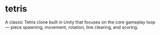 # tetris
A classic Tetris clone built in Unity that focuses on the core gameplay loop — piece spawning, movement, rotation, line clearing, and scoring.
